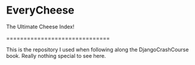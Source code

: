 EveryCheese
==============================

The Ultimate Cheese Index!

==============================

This is the repository I used when following along the DjangoCrashCourse book.
Really nothing special to see here.
